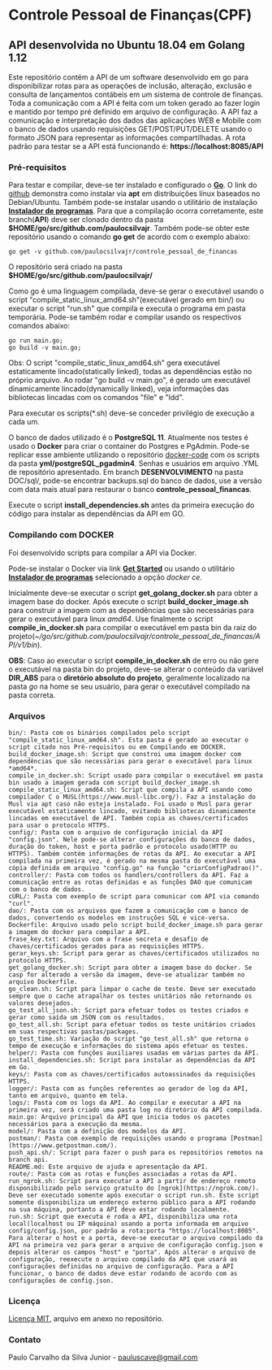 # Controle Pessoal de Finanças(CPF)
## API desenvolvida no Ubuntu 18.04 em Golang 1.12

Este repositório contém a API de um software desenvolvido em go para disponibilizar rotas para as operações de inclusão, alteração, exclusão e consulta de lançamentos contábeis em um sistema de controle de finanças. Toda a comunicação com a API é feita com um token gerado ao fazer login e mantido por tempo pré definido em arquivo de configuração. A API faz a comunicação e interpretação dos dados das aplicações WEB e Mobile com o banco de dados usando requisições GET/POST/PUT/DELETE usando o formato JSON para representar as informações compartilhadas. A rota padrão para testar se a API está funcionando é: **https://localhost:8085/API**

### Pré-requisitos

Para testar e compilar, deve-se ter instalado e configurado o [**Go**](https://golang.org/). O link do [github](https://github.com/golang/go/wiki/Ubuntu) demonstra como instalar via **apt** em distribuições línux baseados no Debian/Ubuntu. Também pode-se instalar usando o utilitário de instalação [**Instalador de programas**](https://github.com/paulocsilvajr/instalador-programas). Para que a compilação ocorra corretamente, este branch(**API**) deve ser clonado dentro da pasta **$HOME/go/src/github.com/paulocsilvajr**. Também pode-se obter este repositório usando o comando **go get** de acordo com o exemplo abaixo:

```
go get -v github.com/paulocsilvajr/controle_pessoal_de_financas
```
O repositório será criado na pasta **$HOME/go/src/github.com/paulocsilvajr/**

Como go é uma linguagem compilada, deve-se gerar o executável usando o script "compile_static_linux_amd64.sh"(executável gerado em bin/) ou executar o script "run.sh" que compila e executa o programa em pasta temporária. Pode-se também rodar e compilar usando os respectivos comandos abaixo:

```
go run main.go;
go build -v main.go;
```

Obs: O script "compile_static_linux_amd64.sh" gera executável estaticamente lincado(statically linked), todas as dependências estão no próprio arquivo. Ao rodar "go build -v main.go", é gerado um executável dinamicamente lincado(dynamically linked), veja informações das bibliotecas lincadas com os comandos "file" e "ldd".

Para executar os scripts(*.sh) deve-se conceder privilégio de execução a cada um.

O banco de dados utilizado é o **PostgreSQL 11**. Atualmente nos testes é usado o **Docker** para criar o container do Postgres e PgAdmin. Pode-se replicar esse ambiente utilizando o repositório [docker-code](https://bitbucket.org/paulocsilvajr/docker-code/src/master/) com os scripts da pasta **yml/postgreSQL_pgadmin4**. Senhas e usuários em arquivo .YML de repositório apresentado. Em branch **DESENVOLVIMENTO** na pasta DOC/sql/, pode-se encontrar backups.sql do banco de dados, use a versão com data mais atual para restaurar o banco **controle_pessoal_financas**.

Execute o script **install_dependencies.sh** antes da primeira execução do código para instalar as dependências da API em GO.

### Compilando com DOCKER

Foi desenvolvido scripts para compilar a API via Docker.

Pode-se instalar o Docker via link [**Get Started**](https://www.docker.com/get-started) ou usando o utilitário [**Instalador de programas**](https://github.com/paulocsilvajr/instalador-programas) selecionado a opção *docker ce*.

Inicialmente deve-se executar o script **get_golang_docker.sh** para obter a imagem base do docker. Após execute o script **build_docker_image.sh** para construir a imagem com as dependências que são necessárias para gerar o executável para linux *amd64*. Use finalmente o script **compile_in_docker.sh** para compilar o executável em pasta bin da raiz do projeto(*~/go/src/github.com/paulocsilvajr/controle_pessoal_de_financas/API/v1/bin*).

**OBS**: Caso ao executar o script **compile_in_docker.sh** de erro ou não gere o executável na pasta bin do projeto, deve-se alterar o conteúdo da variável **DIR_ABS** para o **diretório absoluto do projeto**, geralmente localizado na pasta *go* na home se seu usuário, para gerar o executável compilado na pasta correta.

### Arquivos

```
bin/: Pasta com os binários compilados pelo script "compile_static_linux_amd64.sh". Esta pasta é gerado ao executar o script citado nos Pré-requisitos ou em Compilando em DOCKER.
build_docker_image.sh: Script que constroi uma imagem docker com dependências que são necessárias para gerar o executável para linux *amd64*.
compile_in_docker.sh: Script usado para compilar o executável em pasta bin usado a imagem gerada com script build_docker_image.sh
compile_static_linux_amd64.sh: Script que compila a API usando como compilador C o MUSL(https://www.musl-libc.org/). Faz a instalação do Musl via apt caso não esteja instalado. Foi usado o Musl para gerar executável estaticamente lincado, evitando bibliotecas dinamicamente lincadas em executável de API. Também copia as chaves/certificados para usar o protocolo HTTPS.
config/: Pasta com o arquivo de configuração inicial da API "config.json". Nele pode-se alterar configurações do banco de dados, duração do token, host e porta padrão e protocolo usado(HTTP ou HTTPS). Também contém informações de rotas da API. Ao executar a API compilada na primeira vez, é gerado na mesma pasta do executável uma cópia definida em arquivo "config.go" na função "criarConfigPadrao()".
controller/: Pasta com todos os handlers/controllers da API. Faz a comunicação entre as rotas definidas e as funções DAO que comunicam com o banco de dados.
cURL/: Pasta com exemplo de script para comunicar com API via comando "curl".
dao/: Pasta com os arquivos que fazem a comunicação com o banco de dados, convertendo os modelos em instruções SQL e vice-versa.
Dockerfile: Arquivo usado pelo script build_docker_image.sh para gerar a imagem do docker para compilar a API.
frase_key.txt: Arquivo com a frase secreta e desafio de chaves/certificados gerados para as requisições HTTPS.
gerar_keys.sh: Script para gerar as chaves/certificados utilizados no protocolo HTTPS.
get_golang_docker.sh: Script para obter a imagem base do docker. Se casp for alterado a versão da imagem, deve-se atualizar também no arquivo Dockerfile.
go_clean.sh: Script para limpar o cache de teste. Deve ser executado sempre que o cache atrapalhar os testes unitários não retornando os valores desejados.
go_test_all_json.sh: Script para efetuar todos os testes criados e gerar como saída um JSON com os resultados.
go_test_all.sh: Script para efetuar todos os teste unitários criados em suas respectivas pastas/packages.
go_test_time.sh: Variação do script "go_test_all.sh" que retorna o tempo de execução e informações do sistema após efetuar os testes.
helper/: Pasta com funções auxiliares usadas em várias partes da API.
install_dependencies.sh: Script para instalar as dependências da API em Go.
keys/: Pasta com as chaves/certificados autoassinados da requisições HTTPS.
logger/: Pasta com as funções referentes ao gerador de log da API, tanto em arquivo, quanto em tela.
logs/: Pasta com os logs da API. Ao compilar e executar a API na primeira vez, será criado uma pasta log no diretório da API compilada.
main.go: Arquivo principal da API que inicia todos os pacotes necessários para a execução da mesma.
model/: Pasta com a definição dos modelos da API.
postman/: Pasta com exemplo de requisições usando o programa [Postman](https://www.getpostman.com/).
push_api.sh/: Script para fazer o push para os repositórios remotos na branch api.
README.md: Este arquivo de ajuda e apresentação da API.
route/: Pasta com as rotas e funções associadas a rotas da API.
run_ngrok.sh: Script para executar a API a partir de endereço remoto disponibilizado pelo serviço gratuíto do [ngrok](https://ngrok.com/). Deve ser executado somente após executar o script run.sh. Este script somente disponibiliza um endereço externo público para a API rodando na sua máquina, portanto a API deve estar rodando localmente.
run.sh: Script que executa e roda a API, disponibiliza uma rota local(localhost ou IP máquina) usando a porta informada em arquivo config/config.json, por padrão a rota:porta "https://localhost:8085". Para alterar o host e a porta, deve-se executar o arquivo compilado da API na primeira vez para gerar o arquivo de configuração config.json e depois alterar os campos "host" e "porta". Após alterar o arquivo de configuração, reexecute o arquivo compilado da API que usará as configurações definidas no arquivo de configuração. Para a API funcionar, o banco de dados deve estar rodando de acordo com as configurações de config.json.

```

### Licença

[Licença MIT](https://github.com/paulocsilvajr/controle_pessoal_de_financas/blob/api/license_mit.txt), arquivo em anexo no repositório.

### Contato

Paulo Carvalho da Silva Junior - pauluscave@gmail.com
